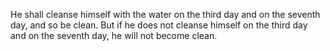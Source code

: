 He shall cleanse himself with the water on the third day and on the seventh day, and so be clean. But if he does not cleanse himself on the third day and on the seventh day, he will not become clean.
